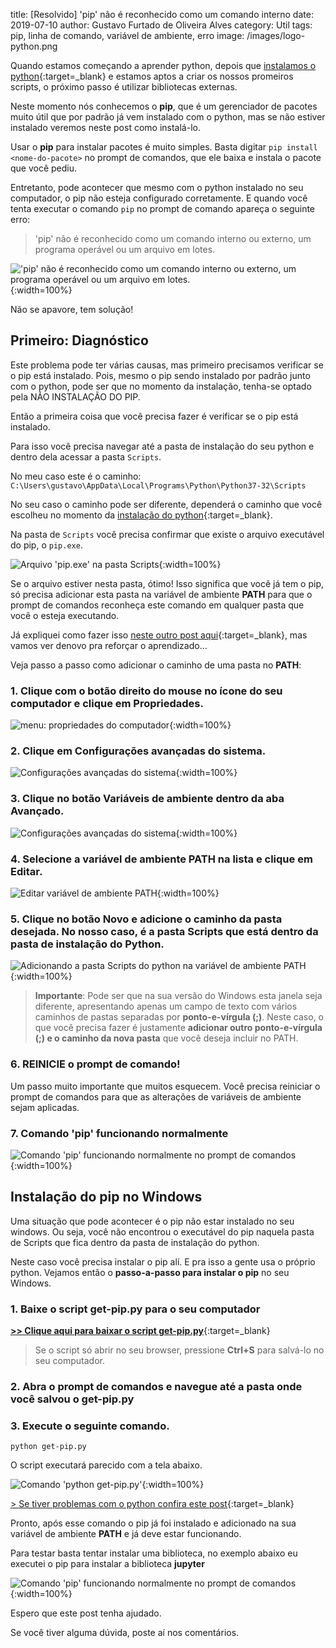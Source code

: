 title: [Resolvido] 'pip' não é reconhecido como um comando interno
date: 2019-07-10
author: Gustavo Furtado de Oliveira Alves
category: Util
tags: pip, linha de comando, variável de ambiente, erro
image: /images/logo-python.png

Quando estamos começando a aprender python, depois que
[instalamos o python](https://dicasdepython.com.br/como-instalar-o-python-no-windows-10/){:target=\_blank}
e estamos aptos a criar os nossos promeiros scripts,
o próximo passo é utilizar bibliotecas externas.

Neste momento nós conhecemos o **pip**, que é um gerenciador de pacotes muito útil
que por padrão já vem instalado com o python, mas se não estiver instalado veremos neste post como instalá-lo.

Usar o **pip** para instalar pacotes é muito simples. Basta digitar `pip install <nome-do-pacote>`
no prompt de comandos, que ele baixa e instala o pacote que você pediu.

Entretanto, pode acontecer que mesmo com o python instalado no seu computador,
o pip não esteja configurado corretamente. 
E quando você tenta executar o comando `pip` no prompt de comando apareça o seguinte erro:

>'pip' não é reconhecido como um comando interno
ou externo, um programa operável ou um arquivo em lotes.

!['pip' não é reconhecido como um comando interno ou externo, um programa operável ou um arquivo em lotes.](/images/variavel-de-ambiente/pip-nao-e-reconhecido.png){:width=100%}

Não se apavore, tem solução!

## Primeiro: Diagnóstico

Este problema pode ter várias causas, mas primeiro precisamos verificar se o pip está instalado.
Pois, mesmo o pip sendo instalado por padrão junto com o python,
pode ser que no momento da instalação, tenha-se optado pela NÃO INSTALAÇÃO DO PIP.

Então a primeira coisa que você precisa fazer é verificar se o pip está instalado.

Para isso você precisa navegar até a pasta de instalação do seu python e dentro dela acessar a pasta `Scripts`.

No meu caso este é o caminho: `C:\Users\gustavo\AppData\Local\Programs\Python\Python37-32\Scripts`

No seu caso o caminho pode ser diferente, dependerá o caminho que você escolheu no momento da [instalação do python](https://dicasdepython.com.br/como-instalar-o-python-no-windows-10/){:target=\_blank}.

Na pasta de `Scripts` você precisa confirmar que existe o arquivo executável do pip, o `pip.exe`.

![Arquivo 'pip.exe' na pasta Scripts](/images/variavel-de-ambiente/pip-na-pasta-scripts.png){:width=100%}

Se o arquivo estiver nesta pasta, ótimo! Isso significa que você já tem o pip, só precisa adicionar esta pasta na variável de ambiente **PATH** para que o prompt de comandos reconheça este comando em qualquer pasta que você o esteja executando.

Já expliquei como fazer isso [neste outro post aqui](/resolvido-python-nao-e-reconhecido-como-um-comando-interno/){:target=\_blank}, mas vamos ver denovo pra reforçar o aprendizado...

Veja passo a passo como adicionar o caminho de uma pasta no **PATH**:

### 1. Clique com o botão direito do mouse no ícone do seu computador e clique em **Propriedades**.

![menu: propriedades do computador](/images/variavel-de-ambiente/meu-computador-propriedades.png){:width=100%}

### 2. Clique em **Configurações avançadas do sistema**.

![Configurações avançadas do sistema](/images/variavel-de-ambiente/configuracoes-avancadas-do-sistema.png){:width=100%}

### 3. Clique no botão **Variáveis de ambiente** dentro da aba **Avançado**.

![Configurações avançadas do sistema](/images/variavel-de-ambiente/botao-variaveis-de-ambiente.png){:width=100%}

### 4. Selecione a variável de ambiente **PATH** na lista e clique em **Editar**.

![Editar variável de ambiente PATH](/images/variavel-de-ambiente/edicao-variavel-de-ambiente-PATH.png){:width=100%}

### 5. Clique no botão **Novo** e adicione o caminho da pasta desejada. No nosso caso, é a pasta Scripts que está dentro da pasta de instalação do Python.

![Adicionando a pasta Scripts do python na variável de ambiente PATH](/images/variavel-de-ambiente/adicionar-pasta-scripts-do-python-no-path.png){:width=100%}

> **Importante**: Pode ser que na sua versão do Windows esta janela seja diferente, apresentando apenas um campo de texto com vários caminhos de pastas separadas por **ponto-e-vírgula (;)**. Neste caso, o que você precisa fazer é justamente **adicionar outro ponto-e-vírgula (;) e o caminho da nova pasta** que você deseja incluir no PATH.

### 6. REINICIE o prompt de comando!

Um passo muito importante que muitos esquecem.
Você precisa reiniciar o prompt de comandos para que as alterações de variáveis de ambiente sejam aplicadas.

### 7. Comando 'pip' funcionando normalmente

![Comando 'pip' funcionando normalmente no prompt de comandos](/images/variavel-de-ambiente/comando-pip-funcionando.png){:width=100%}

## Instalação do pip no Windows

Uma situação que pode acontecer é o pip não estar instalado no seu windows.
Ou seja, você não encontrou o executável do pip naquela pasta de Scripts que fica dentro da pasta de instalação do python.

Neste caso você precisa instalar o pip alí. E pra isso a gente usa o próprio python.
Vejamos então o **passo-a-passo para instalar o pip** no seu Windows.

### 1. Baixe o script get-pip.py para o seu computador

[**>> Clique aqui para baixar o script get-pip.py**](https://bootstrap.pypa.io/get-pip.py){:target=\_blank}

> Se o script só abrir no seu browser, pressione **Ctrl+S** para salvá-lo no seu computador.

### 2. Abra o prompt de comandos e navegue até a pasta onde você salvou o get-pip.py

### 3. Execute o seguinte comando.

```
python get-pip.py
```

O script executará parecido com a tela abaixo.

![Comando 'python get-pip.py'](/images/variavel-de-ambiente/python-get-pip.png){:width=100%}

[> Se tiver problemas com o python confira este post](/resolvido-python-nao-e-reconhecido-como-um-comando-interno/){:target=\_blank}

Pronto, após esse comando o pip já foi instalado e adicionado na sua variável de ambiente **PATH** e já deve estar funcionando.

Para testar basta tentar instalar uma biblioteca, no exemplo abaixo eu executei o pip para instalar a biblioteca **jupyter**

![Comando 'pip' funcionando normalmente no prompt de comandos](/images/variavel-de-ambiente/comando-pip-funcionando.png){:width=100%}

Espero que este post tenha ajudado.

Se você tiver alguma dúvida, poste aí nos comentários.
